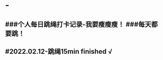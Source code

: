 # -
###个人每日跳绳打卡记录-我要瘦瘦瘦！
###每天都要跳！
----------------
#2022.02.12-跳绳15min    finished √
----------------
